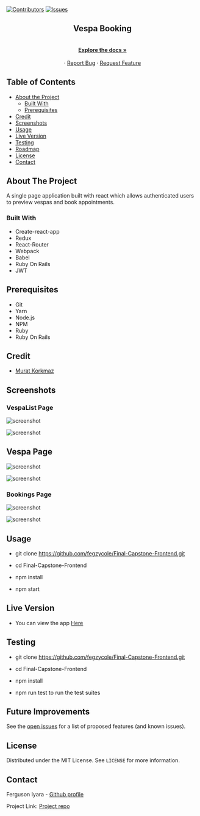 [![Contributors][contributors-shield]][contributors-url]
[![Issues][issues-shield]][issues-url]
<br />
<p align="center">
 
  <h2 align="center">Vespa Booking</h2>
  <p align="center">
    <br />
    <a href="https://github.com/fegzycole/Final-Capstone-Frontend"><strong>Explore the docs »</strong></a>
    <br />
    <br />
    ·
    <a href="https://github.com/fegzycole/Final-Capstone-Frontend/issues">Report Bug</a>
    ·
    <a href="https://github.com/fegzycole/Final-Capstone-Frontend/issues">Request Feature</a>
  </p>
</p>


<!-- TABLE OF CONTENTS -->
## Table of Contents

* [About the Project](#about-the-project)
  * [Built With](#built-with)
  * [Prerequisites](#prerequisites)
* [Credit](#credit)
* [Screenshots](#screenshots)
* [Usage](#usage)
* [Live Version](#live-version)
* [Testing](#testing)
* [Roadmap](#roadmap)
* [License](#license)
* [Contact](#contact)



<!-- ABOUT THE PROJECT -->
## About The Project

A single page application built with react which allows authenticated users to preview vespas and book appointments.

### Built With

- Create-react-app
- Redux
- React-Router
- Webpack
- Babel
- Ruby On Rails
- JWT

## Prerequisites
 - Git
 - Yarn
 - Node.js
 - NPM
 - Ruby
 - Ruby On Rails


## Credit

- [Murat Korkmaz](https://www.behance.net/muratk)

## Screenshots

### VespaList Page

![screenshot](screenshots/VespaList.png)

![screenshot](screenshots/VespaListSmall.png)

## Vespa Page

![screenshot](screenshots/Vespa.png)

![screenshot](screenshots/VespaSmall.png)

### Bookings Page
![screenshot](screenshots/Bookings.png)

![screenshot](screenshots/BookingsSmall.png)


## Usage

- git clone https://github.com/fegzycole/Final-Capstone-Frontend.git

- cd Final-Capstone-Frontend

- npm install

- npm start


## Live Version

- You can view the app [Here](https://vespa-booking.herokuapp.com/)

## Testing

- git clone https://github.com/fegzycole/Final-Capstone-Frontend.git

- cd Final-Capstone-Frontend

- npm install

- npm run test to run the test suites

<!-- FUTURE IMPROVEMENTS -->
## Future Improvements

See the [open issues](https://github.com/fegzycole/Final-Capstone-Frontend/issues) for a list of proposed features (and known issues).


<!-- LICENSE -->
## License

Distributed under the MIT License. See `LICENSE` for more information.

<!-- CONTACT -->
## Contact
Ferguson Iyara - [Github profile](https://github.com/fegzycole)

Project Link: [Project repo](https://github.com/fegzycole/Final-Capstone-Frontend)

<!-- MARKDOWN LINKS & IMAGES -->
<!-- https://www.markdownguide.org/basic-syntax/#reference-style-links -->
[contributors-shield]: https://img.shields.io/badge/Contributors-1-%2300ff00
[contributors-url]: https://github.com/fegzycole/Final-Capstone-Frontend/graphs/contributors
[issues-shield]: https://img.shields.io/badge/issues-0-%2300ff00
[issues-url]: https://github.com/fegzycole/Final-Capstone-Frontend/issues/